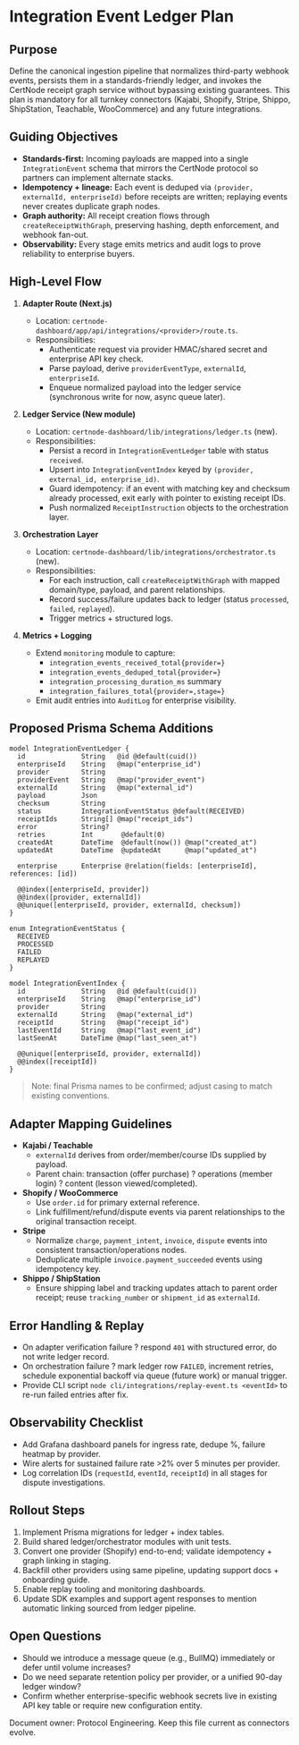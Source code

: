 # Integration Event Ledger Plan

## Purpose

Define the canonical ingestion pipeline that normalizes third-party webhook events, persists them in a standards-friendly ledger, and invokes the CertNode receipt graph service without bypassing existing guarantees. This plan is mandatory for all turnkey connectors (Kajabi, Shopify, Stripe, Shippo, ShipStation, Teachable, WooCommerce) and any future integrations.

## Guiding Objectives

- **Standards-first:** Incoming payloads are mapped into a single `IntegrationEvent` schema that mirrors the CertNode protocol so partners can implement alternate stacks.
- **Idempotency + lineage:** Each event is deduped via `(provider, externalId, enterpriseId)` before receipts are written; replaying events never creates duplicate graph nodes.
- **Graph authority:** All receipt creation flows through `createReceiptWithGraph`, preserving hashing, depth enforcement, and webhook fan-out.
- **Observability:** Every stage emits metrics and audit logs to prove reliability to enterprise buyers.

## High-Level Flow

1. **Adapter Route (Next.js)**
   - Location: `certnode-dashboard/app/api/integrations/<provider>/route.ts`.
   - Responsibilities:
     - Authenticate request via provider HMAC/shared secret and enterprise API key check.
     - Parse payload, derive `providerEventType`, `externalId`, `enterpriseId`.
     - Enqueue normalized payload into the ledger service (synchronous write for now, async queue later).

2. **Ledger Service (New module)**
   - Location: `certnode-dashboard/lib/integrations/ledger.ts` (new).
   - Responsibilities:
     - Persist a record in `IntegrationEventLedger` table with status `received`.
     - Upsert into `IntegrationEventIndex` keyed by `(provider, external_id, enterprise_id)`.
     - Guard idempotency: if an event with matching key and checksum already processed, exit early with pointer to existing receipt IDs.
     - Push normalized `ReceiptInstruction` objects to the orchestration layer.

3. **Orchestration Layer**
   - Location: `certnode-dashboard/lib/integrations/orchestrator.ts` (new).
   - Responsibilities:
     - For each instruction, call `createReceiptWithGraph` with mapped domain/type, payload, and parent relationships.
     - Record success/failure updates back to ledger (status `processed`, `failed`, `replayed`).
     - Trigger metrics + structured logs.

4. **Metrics + Logging**
   - Extend `monitoring` module to capture:
     - `integration_events_received_total{provider=}`
     - `integration_events_deduped_total{provider=}`
     - `integration_processing_duration_ms` summary
     - `integration_failures_total{provider=,stage=}`
   - Emit audit entries into `AuditLog` for enterprise visibility.

## Proposed Prisma Schema Additions

```prisma
model IntegrationEventLedger {
  id              String   @id @default(cuid())
  enterpriseId    String   @map("enterprise_id")
  provider        String
  providerEvent   String   @map("provider_event")
  externalId      String   @map("external_id")
  payload         Json
  checksum        String
  status          IntegrationEventStatus @default(RECEIVED)
  receiptIds      String[] @map("receipt_ids")
  error           String?
  retries         Int       @default(0)
  createdAt       DateTime  @default(now()) @map("created_at")
  updatedAt       DateTime  @updatedAt      @map("updated_at")

  enterprise      Enterprise @relation(fields: [enterpriseId], references: [id])

  @@index([enterpriseId, provider])
  @@index([provider, externalId])
  @@unique([enterpriseId, provider, externalId, checksum])
}

enum IntegrationEventStatus {
  RECEIVED
  PROCESSED
  FAILED
  REPLAYED
}

model IntegrationEventIndex {
  id              String   @id @default(cuid())
  enterpriseId    String   @map("enterprise_id")
  provider        String
  externalId      String   @map("external_id")
  receiptId       String   @map("receipt_id")
  lastEventId     String   @map("last_event_id")
  lastSeenAt      DateTime @map("last_seen_at")

  @@unique([enterpriseId, provider, externalId])
  @@index([receiptId])
}
```

> Note: final Prisma names to be confirmed; adjust casing to match existing conventions.

## Adapter Mapping Guidelines

- **Kajabi / Teachable**
  - `externalId` derives from order/member/course IDs supplied by payload.
  - Parent chain: transaction (offer purchase) ? operations (member login) ? content (lesson viewed/completed).
- **Shopify / WooCommerce**
  - Use `order.id` for primary external reference.
  - Link fulfillment/refund/dispute events via parent relationships to the original transaction receipt.
- **Stripe**
  - Normalize `charge`, `payment_intent`, `invoice`, `dispute` events into consistent transaction/operations nodes.
  - Deduplicate multiple `invoice.payment_succeeded` events using idempotency key.
- **Shippo / ShipStation**
  - Ensure shipping label and tracking updates attach to parent order receipt; reuse `tracking_number` or `shipment_id` as `externalId`.

## Error Handling & Replay

- On adapter verification failure ? respond `401` with structured error, do not write ledger record.
- On orchestration failure ? mark ledger row `FAILED`, increment retries, schedule exponential backoff via queue (future work) or manual trigger.
- Provide CLI script `node cli/integrations/replay-event.ts <eventId>` to re-run failed entries after fix.

## Observability Checklist

- Add Grafana dashboard panels for ingress rate, dedupe %, failure heatmap by provider.
- Wire alerts for sustained failure rate >2% over 5 minutes per provider.
- Log correlation IDs (`requestId`, `eventId`, `receiptId`) in all stages for dispute investigations.

## Rollout Steps

1. Implement Prisma migrations for ledger + index tables.
2. Build shared ledger/orchestrator modules with unit tests.
3. Convert one provider (Shopify) end-to-end; validate idempotency + graph linking in staging.
4. Backfill other providers using same pipeline, updating support docs + onboarding guide.
5. Enable replay tooling and monitoring dashboards.
6. Update SDK examples and support agent responses to mention automatic linking sourced from ledger pipeline.

## Open Questions

- Should we introduce a message queue (e.g., BullMQ) immediately or defer until volume increases?
- Do we need separate retention policy per provider, or a unified 90-day ledger window?
- Confirm whether enterprise-specific webhook secrets live in existing API key table or require new configuration entity.

Document owner: Protocol Engineering. Keep this file current as connectors evolve.
